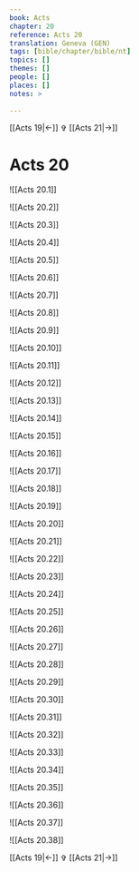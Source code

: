 ```yaml
---
book: Acts
chapter: 20
reference: Acts 20
translation: Geneva (GEN)
tags: [bible/chapter/bible/nt]
topics: []
themes: []
people: []
places: []
notes: >
  
---
```


[[Acts 19|<-]] ✞ [[Acts 21|->]]

# Acts 20

![[Acts 20.1]]

![[Acts 20.2]]

![[Acts 20.3]]

![[Acts 20.4]]

![[Acts 20.5]]

![[Acts 20.6]]

![[Acts 20.7]]

![[Acts 20.8]]

![[Acts 20.9]]

![[Acts 20.10]]

![[Acts 20.11]]

![[Acts 20.12]]

![[Acts 20.13]]

![[Acts 20.14]]

![[Acts 20.15]]

![[Acts 20.16]]

![[Acts 20.17]]

![[Acts 20.18]]

![[Acts 20.19]]

![[Acts 20.20]]

![[Acts 20.21]]

![[Acts 20.22]]

![[Acts 20.23]]

![[Acts 20.24]]

![[Acts 20.25]]

![[Acts 20.26]]

![[Acts 20.27]]

![[Acts 20.28]]

![[Acts 20.29]]

![[Acts 20.30]]

![[Acts 20.31]]

![[Acts 20.32]]

![[Acts 20.33]]

![[Acts 20.34]]

![[Acts 20.35]]

![[Acts 20.36]]

![[Acts 20.37]]

![[Acts 20.38]]

[[Acts 19|<-]] ✞ [[Acts 21|->]]
